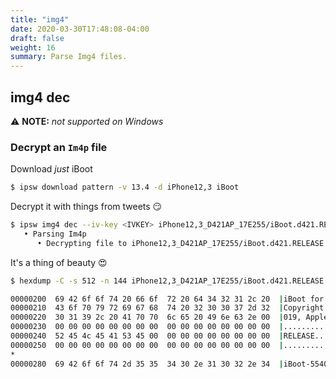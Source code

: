```yaml
---
title: "img4"
date: 2020-03-30T17:48:08-04:00
draft: false
weight: 16
summary: Parse Img4 files.
---
```


## **img4 dec**

⚠️ **NOTE:** _not supported on Windows_

### Decrypt an `Im4p` file

Download _just_ iBoot

```bash
$ ipsw download pattern -v 13.4 -d iPhone12,3 iBoot
```

Decrypt it with things from tweets 😏

```bash
$ ipsw img4 dec --iv-key <IVKEY> iPhone12,3_D421AP_17E255/iBoot.d421.RELEASE.im4p
   • Parsing Im4p
      • Decrypting file to iPhone12,3_D421AP_17E255/iBoot.d421.RELEASE.im4p.dec
```

It's a thing of beauty 😍

```bash
$ hexdump -C -s 512 -n 144 iPhone12,3_D421AP_17E255/iBoot.d421.RELEASE.im4p.dec

00000200  69 42 6f 6f 74 20 66 6f  72 20 64 34 32 31 2c 20  |iBoot for d421, |
00000210  43 6f 70 79 72 69 67 68  74 20 32 30 30 37 2d 32  |Copyright 2007-2|
00000220  30 31 39 2c 20 41 70 70  6c 65 20 49 6e 63 2e 00  |019, Apple Inc..|
00000230  00 00 00 00 00 00 00 00  00 00 00 00 00 00 00 00  |................|
00000240  52 45 4c 45 41 53 45 00  00 00 00 00 00 00 00 00  |RELEASE.........|
00000250  00 00 00 00 00 00 00 00  00 00 00 00 00 00 00 00  |................|
*
00000280  69 42 6f 6f 74 2d 35 35  34 30 2e 31 30 32 2e 34  |iBoot-5540.102.4|
```
